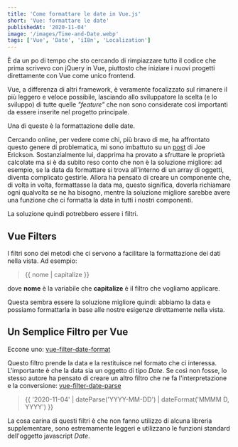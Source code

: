 ```yaml
---
title: 'Come formattare le date in Vue.js'
short: 'Vue: formattare le date'
publishedAt: '2020-11-04'
image: '/images/Time-and-Date.webp'
tags: ['Vue', 'Date', 'iI8n', 'Localization']
---
```


È da un po di tempo che sto cercando di rimpiazzare tutto il codice che prima scrivevo con jQuery in Vue, piuttosto che iniziare i nuovi progetti direttamente con Vue come unico frontend.

Vue, a differenza di altri framework, è veramente focalizzato sul rimanere il più leggero e veloce possibile, lasciando allo sviluppatore la scelta (e lo sviluppo) di tutte quelle *"feature"* che non sono considerate così importanti da essere inserite nel progetto principale.

Una di queste è la formattazione delle date.

Cercando online, per vedere come chi, più bravo di me, ha affrontato questo genere di problematica, mi sono imbattuto su un [post](https://jerickson.net/how-to-format-dates-in-vue/) di Joe Erickson.
Sostanzialmente lui, dapprima ha provato a sfruttare le proprietà calcolate ma si è da subito reso conto che non è la soluzione migliore: ad esempio,  se la data da formattare si trova all'interno di un array di oggetti, diventa complicato gestirle.
Allora ha pensato di creare un componente che, di volta in volta, formattasse la data ma, questo significa, doverla richiamare ogni qualvolta se ne ha bisogno, mentre la soluzione migliore sarebbe avere una funzione che ci formatta la data in tutti i nostri componenti.

La soluzione quindi potrebbero essere i filtri.

## Vue Filters

I filtri sono dei metodi che ci servono a facilitare la formattazione dei dati nella vista. Ad esempio:

> {{ nome | capitalize }}

dove **nome** è la variabile che **capitalize** è il filtro che vogliamo applicare.

Questa sembra essere la soluzione migliore quindi: abbiamo la data e possiamo formattarla in base alle nostre esigenze direttamente nella vista.

## Un Semplice Filtro per Vue

Eccone uno: [vue-filter-date-format](https://github.com/vuejs-community/vue-filter-date-format)

Questo filtro prende la data e la restituisce nel formato che ci interessa. L'importante è che la data sia un oggetto di tipo *Date*. Se così non fosse, lo stesso autore ha pensato di creare un altro filtro che ne fa l'interpretazione e la conversione: [vue-filter-date-parse](https://github.com/vuejs-community/vue-filter-date-parse)

> {{ '2020-11-04' | dateParse('YYYY-MM-DD') | dateFormat('MMMM D, YYYY') }}

La cosa carina di questi filtri è che non fanno utilizzo di alcuna libreria supplementare, sono estremamente leggeri e utilizzano le funzioni standard dell'oggetto javascript *Date*.

